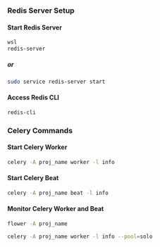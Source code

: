 ### Redis Server Setup


#### Start Redis Server
```bash
wsl
redis-server  
```
##### or
```bash
sudo service redis-server start
```

#### Access Redis CLI
```bash
redis-cli
```

### Celery Commands
#### Start Celery Worker
```bash
celery -A proj_name worker -l info
```

#### Start Celery Beat
```bash
celery -A proj_name beat -l info
```

#### Monitor Celery Worker and Beat
```bash
flower -A proj_name
```


```bash
celery -A proj_name worker -l info --pool=solo
```


